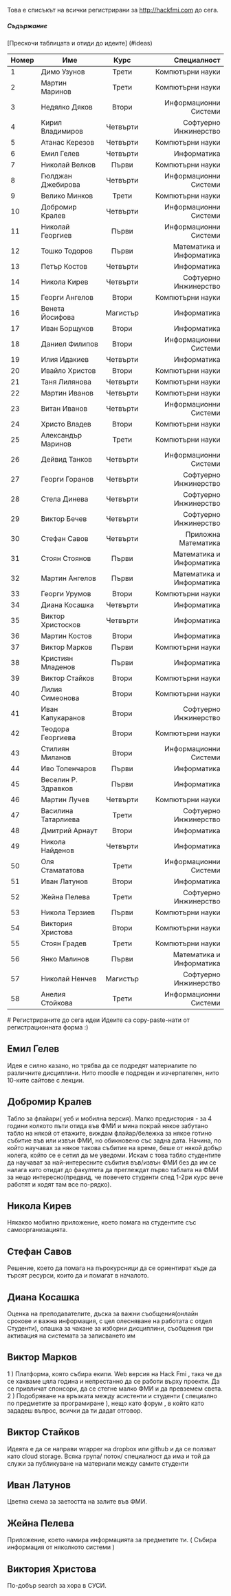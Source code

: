 Това е списъкът на всички регистрирани за http://hackfmi.com до сега.

##### Съдържание
[Прескочи таблицата и отиди до идеите] (#ideas)

Номер	| Име        	| Курс          | Специалност	|
:------ | ------------- |:-------------:| -------------:|
1		| Димо Узунов   | Трети | Компютърни науки 		|
2		| Мартин Маринов  | Трети      |   Компютърни науки 		|
3		| Недялко Дяков | Втори      |    Информационни Системи 		|
4		| Кирил Владимиров | Четвърти | Софтуерно Инжинерство |
5		| Атанас Керезов | Четвърти | Компютърни науки |
6		| Емил Гелев	| Четвърти | Информатика |
7		| Николай Велков | Първи | Компютърни науки |
8		| Гюлджан Джебирова | Четвърти | Информационни Системи |
9		| Велико Минков | Трети | Компютърни науки |
10		| Добромир Кралев | Четвърти | Информационни Системи |
11		| Николай Георгиев | Първи | Информационни Системи |
12		| Тошко Тодоров | Първи | Математика и Информатика |
13		| Петър Костов | Четвърти | Информатика |
14		| Никола Кирев | Четвърти | Софтуерно Инжинерство |
15		| Георги Ангелов | Втори | Компютърни науки |
16		| Венета Йосифова | Магистър | Информатика |
17		| Иван Борщуков | Втори | Информатика |
18		| Даниел Филипов | Втори | Информационни Системи |
19		| Илия Идакиев | Четвърти | Информатика |
20		| Ивайло Христов | Втори | Компютърни науки |
21		| Таня Лилянова | Четвърти | Компютърни науки |
22		| Мартин Иванов | Четвърти | Компютърни науки |
23		| Витан Иванов	| Четвърти | Информационни Системи |
24		| Христо Владев | Втори	| Компютърни науки |
25		| Александър Маринов | Трети | Компютърни науки |
26		| Дейвид Танков | Четвърти | Информационни Системи |
27		| Георги Горанов | Четвърти | Софтуерно Инжинерство |
28		| Стела Динева | Четвърти | Софтуерно Инжинерство |
29		| Виктор Бечев | Четвърти | Софтуерно Инжинерство |
30		| Стефан Савов | Четвърти | Приложна Математика |
31		| Стоян Стоянов | Първи | Математика и Информатика |
32		| Мартин Ангелов | Първи | Математика и Информатика |
33		| Георги Урумов | Втори | Компютърни науки |
34		| Диана Косашка | Четвърти | Информатика |
35		| Виктор Христосков | Четвърти | Информатика |
36		| Мартин Костов | Втори | Информатика |
37		| Виктор Марков | Първи | Компютърни науки |
38		| Кристиян Младенов | Първи | Информатика |
39		| Виктор Стайков	| Втори | Компютърни науки |
40		| Лилия Симеонова	| Втори | Компютърни науки |
41		| Иван Капукаранов | Втори | Софтуерно Инжинерство |
42		| Теодора Георгиева | Втори | Компютърни науки |
43		| Стилиян Миланов | Втори | Информационни Системи |
44		| Иво Топенчаров | Първи | Информатика |
45		| Веселин Р. Здравков | Първи | Информатика |
46		| Мартин Лучев | Четвърти | Компютърни науки |
47		| Василина Татарлиева | Трети | Софтуерно Инжинерство |
48		| Дмитрий Арнаут | Втори | Информатика |
49		| Никола Найденов | Четвърти | Информатика |
50		| Оля Стамататова | Трети | Информационни Системи |
51		| Иван Латунов | Втори | Информатика |
52		| Жейна Пелева | Трети | Софтуерно Инжинерство |
53		| Никола Терзиев | Първи | Компютърни науки |
54		| Виктория Христова | Втори | Компютърни науки |
55		| Стоян Градев	| Трети | Компютърни науки |
56		| Янко Малинов | Първи | Математика и Информатика |
57		| Николай Ненчев | Магистър | Софтуерно Инжинерство |
58		| Анелия  Стойкова | Трети | Информационни Системи |

<a name="ideas"/>
# Регистрираните до сега идеи
Идеите са copy-paste-нати от регистрационната форма :)

## Емил Гелев
Идея е силно казано, но трябва да се подредят материалите по различните дисциплини. Нито moodle  е подреден и изчерпателен, нито 10-ките сайтове с лекции. 

## Добромир Кралев
Табло за флайари( уеб и мобилна версия). Малко предистория - за 4 години колкото пъти отида във ФМИ и мина покрай някое забутано табло на някой от етажите, виждам флайар/бележка за някое готино събитие във или извън ФМИ, но обикновено със задна дата. Начина, по който научавах за някое такова събитие на време, беше от някой добър колега, който се е сетил да ме уведоми. Искам с това табло студентите да научават за най-интересните събития във/извън ФМИ без да им се налага като отидат до факултета да преглеждат първо таблата на ФМИ за нещо интересно(предвид, че повечето студенти след 1-2ри курс вече работят и ходят там все по-рядко).

## Никола Кирев
Някакво мобилно приложение, което помага на студентите със самоорганизацията.

## Стефан Савов
Решение, което да помага на пърокурсници да се ориентират къде да търсят ресурси, които да и помагат в началото.

## Диана Косашка
Оценка на преподавателите, дъска за важни съобщения(онлайн срокове и важна информация, с цел олесняване на работата с отдел Студенти), опашка за чакане за изборни дисциплини, съобщения при активация на системата за записването им

## Виктор Марков
1 ) Платформа, която събира екипи. Web версия на Hack Fmi , така че да се хакваме цяла година и непрестанно да се работи върху проекти. Да се привличат спонсори, да се стегне малко ФМИ и да превземем света. 
2 ) Подобряване на връзката между асистенти и студенти ( специално по предметите за програмиране ), нещо като форум , в който като зададеш въпрос, всички да ти дадат отговор.

## Виктор Стайков
Идеята е да се направи wrapper на dropbox или github и да се ползват като cloud storage. Всяка група/ поток/ специалност да има и той да служи за публикуване на материали между самите студенти

## Иван Латунов
Цветна схема за заетостта на залите във ФМИ. 

## Жейна Пелева
Приложение, което намира информацията за предметите ти. ( Събира информация от няколкото системи )

## Виктория Христова
По-добър search за хора в СУСИ.

